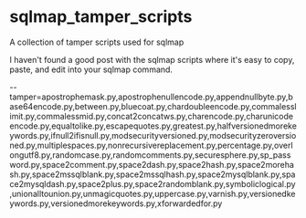 # sqlmap_tamper_scripts
A collection of tamper scripts used for sqlmap

I haven't found a good post with the sqlmap scripts where it's easy to copy, paste, and edit into your sqlmap command.

--tamper=apostrophemask.py,apostrophenullencode.py,appendnullbyte.py,base64encode.py,between.py,bluecoat.py,chardoubleencode.py,commalesslimit.py,commalessmid.py,concat2concatws.py,charencode.py,charunicodeencode.py,equaltolike.py,escapequotes.py,greatest.py,halfversionedmorekeywords.py,ifnull2ifisnull.py,modsecurityversioned.py,modsecurityzeroversioned.py,multiplespaces.py,nonrecursivereplacement.py,percentage.py,overlongutf8.py,randomcase.py,randomcomments.py,securesphere.py,sp_password.py,space2comment.py,space2dash.py,space2hash.py,space2morehash.py,space2mssqlblank.py,space2mssqlhash.py,space2mysqlblank.py,space2mysqldash.py,space2plus.py,space2randomblank.py,symboliclogical.py,unionalltounion.py,unmagicquotes.py,uppercase.py,varnish.py,versionedkeywords.py,versionedmorekeywords.py,xforwardedfor.py
